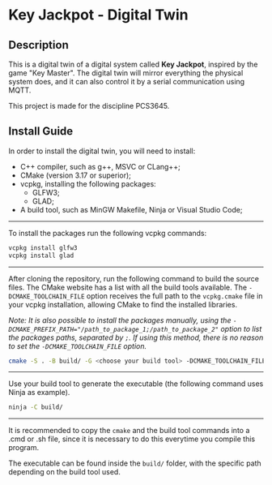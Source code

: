 # Key Jackpot - Digital Twin

## Description

This is a digital twin of a digital system called **Key Jackpot**, inspired by the game "Key Master".
The digital twin will mirror everything the physical system does, and it can also control it by a serial communication using MQTT.

This project is made for the discipline PCS3645.

## Install Guide

In order to install the digital twin, you will need to install:

- C++ compiler, such as g++, MSVC or CLang++;
- CMake (version 3.17 or superior);
- vcpkg, installing the following packages:
  - GLFW3;
  - GLAD;
- A build tool, such as MinGW Makefile, Ninja or Visual Studio Code;

---

To install the packages run the following vcpkg commands:

```bash
vcpkg install glfw3
vcpkg install glad
```

---

After cloning the repository, run the following command to build the source files.
The CMake website has a list with all the build tools available.
The `-DCMAKE_TOOLCHAIN_FILE` option receives the full path to the `vcpkg.cmake` file in your vcpkg installation, allowing CMake to find the installed libraries.

*Note: It is also possible to install the packages manually, using the `-DCMAKE_PREFIX_PATH="/path_to_package_1;/path_to_package_2"` option to list the packages paths, separated by `;`. If using this method, there is no reason to set the `-DCMAKE_TOOLCHAIN_FILE` option.*

```bash
cmake -S . -B build/ -G <choose your build tool> -DCMAKE_TOOLCHAIN_FILE="/your_path_to_vcpkg_installation_folder/scripts/buildsystems/vcpkg.cmake"
```

---

Use your build tool to generate the executable (the following command uses Ninja as example).

```bash
ninja -C build/
```

---

It is recommended to copy the `cmake` and the build tool commands into a .cmd or .sh file, since it is necessary to do this everytime you compile this program.

The executable can be found inside the `build/` folder, with the specific path depending on the build tool used.
